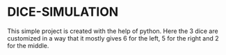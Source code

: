 # DICE-SIMULATION
This simple project is created with the help of python. 
Here the 3 dice are customized in a way that it mostly gives 6 for the left,
5 for the right and 2 for the middle. 


